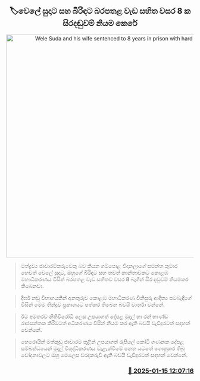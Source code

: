<p align='center'><b><h2 align='center' title='Wele Suda and his wife sentenced to 8 years in prison with hard labor'>🏷වෙලේ සුදාට සහ බිරිඳට බරපතළ වැඩ සහිත වසර 8 ක සිරදඬුවම් නියම කෙරේ</h2></b></p>
<p align='center'><img src='https://helakuru.sgp1.cdn.digitaloceanspaces.com/esana/images/lib/wele-suda-archived.jpg' width='600' alt='Wele Suda and his wife sentenced to 8 years in prison with hard labor'></p>

> මත්ද්‍රව්‍ය ජාවාරම්කරුවෙකු බව කියන ගම්පොළ විදානලාගේ සමන්ත කුමාර හෙවත් වෙලේ සුදාට, ඔහුගේ බිරිඳ​ට සහ තවත් කාන්තාවකට කොළඹ මහාධිකරණය විසින් බරපතළ වැඩ සහිත​ව වසර 8 බැගින් සිර දඬුවම් නියමකර තිබෙනවා.

> දීර්ඝ නඩු විභාගයකින් අනතුරුව කොළඹ මහාධිකරණ විනිසුරු ආදිත්‍ය පටබැඳිගේ විසින් මෙම තීන්දුව ප්‍රකාශයට පත්කර තිබෙන බවයි වාර්තා වන්නේ.

> ඊට අමතරව නීතිවිරෝධී ලෙස උපයාගත් දේපළ මුදල් හා රන් භාණ්ඩ රාජසන්තක කිරීමටත් අධිකරණය විසින් නියම කර ඇති බවයි වැඩිදුරටත් සඳහන් වෙන්නේ.

> හෙරොයින් මත්කුඩු ජාවාරම තුළින් උපයාගත් රුපියල් කෝටි ගණනක දේපළ සම්බන්ධයෙන් මුදල් විශුද්ධිකරණය වැළැක්වීමේ පනත යටතේ ගොනුකර තිබූ චෝදනාවලට ඔහු මෙලෙස වරදකරුවී ඇති බවයි වැඩිදුරටත් සඳහන් වෙන්නේ. 



<h3 align='right'><a href='https://www.helakuru.lk/esana/p/106591/'>📅 2025-01-15 12:07:16</a></h3>
